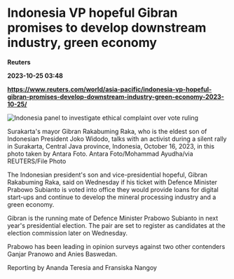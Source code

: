 # Indonesia VP hopeful Gibran promises to develop downstream industry, green economy
**Reuters**

**2023-10-25 03:48**

**https://www.reuters.com/world/asia-pacific/indonesia-vp-hopeful-gibran-promises-develop-downstream-industry-green-economy-2023-10-25/**

![Indonesia panel to investigate ethical complaint over vote ruling](https://www.reuters.com/resizer/p7X7BR2-7sc_v66MNzKH0gLgknQ=/1920x0/filters:quality(80)/cloudfront-us-east-2.images.arcpublishing.com/reuters/VXWCWCGYNNLEFFG62XGAPRHSD4.jpg)

Surakarta's mayor Gibran Rakabuming Raka, who is the eldest son of Indonesian President Joko Widodo, talks with an activist during a silent rally in Surakarta, Central Java province, Indonesia, October 16, 2023, in this photo taken by Antara Foto. Antara Foto/Mohammad Ayudha/via REUTERS/File Photo

The Indonesian president's son and vice-presidential hopeful, Gibran Rakabuming Raka, said on Wednesday if his ticket with Defence Minister Prabowo Subianto is voted into office they would provide loans for digital start-ups and continue to develop the mineral processing industry and a green economy.

Gibran is the running mate of Defence Minister Prabowo Subianto in next year's presidential election. The pair are set to register as candidates at the election commission later on Wednesday.

Prabowo has been leading in opinion surveys against two other contenders Ganjar Pranowo and Anies Baswedan.

Reporting by Ananda Teresia and Fransiska Nangoy
